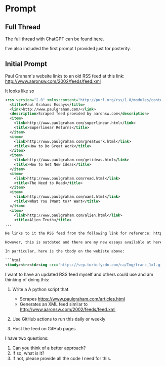 # Prompt

## Full Thread

The full thread with ChatGPT can be found [here](https://chatgpt.com/share/f10b7fa1-d69d-42bd-8f0e-0dea7873ec91).

I've also included the first prompt I provided just for posterity.

## Initial Prompt

Paul Graham's website links to an old RSS feed at this link: http://www.aaronsw.com/2002/feeds/feed.xml

It looks like so

````xml
<rss version="2.0" xmlns:content="http://purl.org/rss/1.0/modules/content/" xmlns:dc="http://purl.org/dc/elements/1.1/"><channel>
  <title>Paul Graham: Essays</title>
  <link>http://www.paulgraham.com/</link>
  <description>Scraped feed provided by aaronsw.com</description>
  <item>
    <link>http://www.paulgraham.com/superlinear.html</link>
    <title>Superlinear Returns</title>
  </item>
  <item>
    <link>http://www.paulgraham.com/greatwork.html</link>
    <title>How to Do Great Work</title>
  </item>
  <item>
    <link>http://www.paulgraham.com/getideas.html</link>
    <title>How to Get New Ideas</title>
  </item>
  <item>
    <link>http://www.paulgraham.com/read.html</link>
    <title>The Need to Read</title>
  </item>
  <item>
    <link>http://www.paulgraham.com/want.html</link>
    <title>What You (Want to)* Want</title>
  </item>
  <item>
    <link>http://www.paulgraham.com/alien.html</link>
    <title>Alien Truth</title>
...

He links to it the RSS feed from the following link for reference: https://www.paulgraham.com/rss.html

However, this is outdated and there are my new essays available at here: https://www.paulgraham.com/articles.html

In particular, here is the tbody on the webiste above:

```html
<tbody><tr><td><img src="https://sep.turbifycdn.com/ca/Img/trans_1x1.gif" height="5" width="1" border="0"></td></tr><tr valign="top"><td width="435"><img src="https://s.turbifycdn.com/aah/paulgraham/the-reddits-2.gif" width="12" height="14" align="left" border="0" hspace="0" vspace="0"><font size="2" face="verdana"><a href="foundermode.html">Founder Mode</a><img src="https://sep.turbifycdn.com/ca/Img/trans_1x1.gif" height="2" width="1" border="0"><br></font></td></tr><tr><td><img src="https://sep.turbifycdn.com/ca/Img/trans_1x1.gif" height="5" width="1" border="0"></td></tr><tr valign="top"><td width="435"><img src="https://s.turbifycdn.com/aah/paulgraham/the-reddits-2.gif" width="12" height="14" align="left" border="0" hspace="0" vspace="0"><font size="2" face="verdana"><a href="persistence.html">The Right Kind of Stubborn</a><img src="https://sep.turbifycdn.com/ca/Img/trans_1x1.gif" ...
````

I want to have an updated RSS feed myself and others could use and am thinking of doing this:

1. Write a A python script that:

   - Scrapes https://www.paulgraham.com/articles.html
   - Generates an XML feed similar to http://www.aaronsw.com/2002/feeds/feed.xml

2. Use GitHub actions to run this daily or weekly
3. Host the feed on GitHub pages

I have two questions:

1. Can you think of a better approach?
2. If so, what is it?
3. If not, please provide all the code I need for this.
